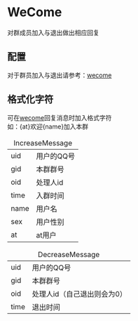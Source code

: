 # WeCome

对群成员加入与退出做出相应回复

## 配置
对于群员加入与退出请参考：[wecome](../../config/wecome.yml)

## 格式化字符
可在[wecome](../../config/wecome.yml)回复消息时加入格式字符<br>
如：{at}欢迎{name}加入本群
<div>
<table>
    <thead>
        <tr>
            <td colspan="2" align="center">IncreaseMessage</td>
        </tr>
    </thead>
    <tbody>
        <tr>
            <td>uid</td>
            <td>用户的QQ号</td>
        </tr>
        <tr>
            <td>gid</td>
            <td>本群群号</td>
        </tr>
        <tr>
            <td>oid</td>
            <td>处理人id</td>
        </tr>
        <tr>
            <td>time</td>
            <td>入群时间</td>
        </tr>
        <tr>
            <td>name</td>
            <td>用户名</td>
        </tr>
        <tr>
            <td>sex</td>
            <td>用户性别</td>
        </tr>
        <tr>
            <td>at</td>
            <td>at用户</td>
        </tr>
    </tbody>
</table>
<table align="center">
    <thead>
        <tr>
            <td colspan="2" align="center">DecreaseMessage</td>
        </tr>
    </thead>
    <tbody>
        <tr>
            <td>uid</td>
            <td>用户的QQ号</td>
        </tr>
        <tr>
            <td>gid</td>
            <td>本群群号</td>
        </tr>
        <tr>
            <td>oid</td>
            <td>处理人id（自己退出则会为0）</td>
        </tr>
        <tr>
            <td>time</td>
            <td>退出时间</td>
        </tr>
        <tr>
    </tbody>
</table>
</div>
